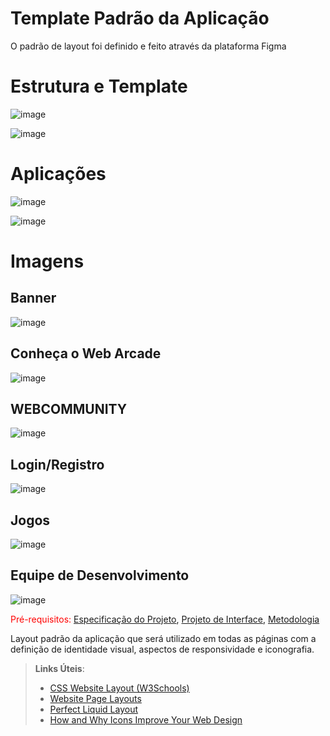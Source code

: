 # Template Padrão da Aplicação
O padrão de layout foi definido e feito através da plataforma Figma

# Estrutura e Template
![image](https://github.com/ICEI-PUC-Minas-PMV-ADS/pmv-ads-2024-1-e2-proj-int-t7-grupo2wa/assets/144857658/afdc55e7-645e-4eeb-9fb1-489adaf3ce87)

![image](https://github.com/ICEI-PUC-Minas-PMV-ADS/pmv-ads-2024-1-e2-proj-int-t7-grupo2wa/assets/144857658/3d8d7e7e-68fc-40df-bf84-cea1c294e23e)


# Aplicações 
![image](https://github.com/ICEI-PUC-Minas-PMV-ADS/pmv-ads-2024-1-e2-proj-int-t7-grupo2wa/assets/144857658/cffee17f-b493-43e4-8747-a97cf1d800ad)

![image](https://github.com/ICEI-PUC-Minas-PMV-ADS/pmv-ads-2024-1-e2-proj-int-t7-grupo2wa/assets/144857658/ad7cfea2-f553-44a5-a52c-fe0ed9e20b64)


# Imagens 
<h2>Banner</h2>


![image](https://github.com/ICEI-PUC-Minas-PMV-ADS/pmv-ads-2024-1-e2-proj-int-t7-grupo2wa/assets/144857658/0a00e6b0-18ad-475b-aadb-e094ccf7877d)


<h2>Conheça o Web Arcade</h2>


![image](https://github.com/ICEI-PUC-Minas-PMV-ADS/pmv-ads-2024-1-e2-proj-int-t7-grupo2wa/assets/144857658/0a004617-f6d7-48ad-b2d4-a4f14f7debc5)


<h2>WEBCOMMUNITY</h2>


![image](https://github.com/ICEI-PUC-Minas-PMV-ADS/pmv-ads-2024-1-e2-proj-int-t7-grupo2wa/assets/144857658/1db79d54-c5a5-4ab2-afd3-10e0532e8d0d)


<H2>Login/Registro</H2>


![image](https://github.com/ICEI-PUC-Minas-PMV-ADS/pmv-ads-2024-1-e2-proj-int-t7-grupo2wa/assets/144857658/480cfc1b-8b41-4e88-978d-505c45645c6f)


<h2>Jogos</h2>


![image](https://github.com/ICEI-PUC-Minas-PMV-ADS/pmv-ads-2024-1-e2-proj-int-t7-grupo2wa/assets/144857658/b3c58a0c-4bc8-42d2-90b7-48cbe6bef815)


<h2>Equipe de Desenvolvimento</h2>


![image](https://github.com/ICEI-PUC-Minas-PMV-ADS/pmv-ads-2024-1-e2-proj-int-t7-grupo2wa/assets/144857658/c3e00000-aea5-4e20-a5d3-cb25de76e5e8)



<span style="color:red">Pré-requisitos: <a href="2-Especificação do Projeto.md"> Especificação do Projeto</a></span>, <a href="3-Projeto de Interface.md"> Projeto de Interface</a>, <a href="4-Metodologia.md"> Metodologia</a>

Layout padrão da aplicação que será utilizado em todas as páginas com a definição de identidade visual, aspectos de responsividade e iconografia.

> **Links Úteis**:
>
> - [CSS Website Layout (W3Schools)](https://www.w3schools.com/css/css_website_layout.asp)
> - [Website Page Layouts](http://www.cellbiol.com/bioinformatics_web_development/chapter-3-your-first-web-page-learning-html-and-css/website-page-layouts/)
> - [Perfect Liquid Layout](https://matthewjamestaylor.com/perfect-liquid-layouts)
> - [How and Why Icons Improve Your Web Design](https://usabilla.com/blog/how-and-why-icons-improve-you-web-design/)
